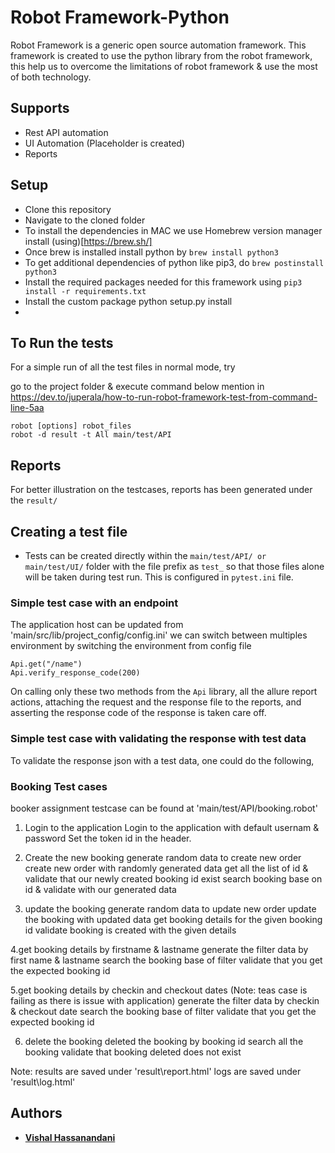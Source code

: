 # Robot Framework-Python
Robot Framework is a generic open source automation framework. This framework is created to use the python library from the robot framework, this help us to overcome the limitations of robot framework & use the most of both technology.

## Supports
* Rest API automation
* UI Automation (Placeholder is created)
* Reports


## Setup
* Clone this repository
* Navigate to the cloned folder
* To install the dependencies in MAC we use Homebrew version manager install (using)[https://brew.sh/]
* Once brew is installed install python by `brew install python3`
* To get additional dependencies of python like pip3, do `brew postinstall python3`
* Install the required packages needed for this framework using `pip3 install -r requirements.txt`
* Install the custom package python setup.py install
* 
## To Run the tests
For a simple run of all the test files in normal mode, try

go to the project folder & execute command below mention in https://dev.to/juperala/how-to-run-robot-framework-test-from-command-line-5aa


```
robot [options] robot_files
robot -d result -t All main/test/API
```


## Reports
For better illustration on the testcases, reports has been generated under the `result/`
 


## Creating a test file
* Tests can be created directly within the `main/test/API/ or main/test/UI/` folder with the file prefix as `test_` so that those files alone will be taken during test run. This is configured in `pytest.ini` file.

### Simple test case with an endpoint

The application host can be updated from 'main/src/lib/project_config/config.ini' 
we can switch between multiples environment by switching the environment from config file

```
Api.get("/name")
Api.verify_response_code(200)
```
On calling only these two methods from the `Api` library, all the allure report actions, attaching the request and the response file to the reports, and asserting the response code of the response is taken care off.

### Simple test case with validating the response with test data

To validate the response json with a test data, one could do the following,

 
### Booking Test cases 
booker assignment testcase can be found at 'main/test/API/booking.robot'

1. Login to the application
    Login to the application with default usernam & password
    Set the token id in the header.

2. Create the new booking
   generate random data to create new order
   create new order with randomly generated data
   get all the list of id & validate that our newly created booking id exist
   search booking base on id & validate with our generated data

3. update the booking
   generate random data to update new order
   update the booking with updated data
   get booking details for the given booking id
   validate booking is created with the given details

4.get booking details by firstname & lastname
  generate the filter data by first name & lastname
  search the booking base of filter
  validate that you get the expected booking id

5.get booking details by checkin and checkout dates (Note: teas case is failing as there is issue with application)
  generate the filter data by checkin & checkout date
  search the booking base of filter
  validate that you get the expected booking id

6. delete the booking
   deleted the booking by booking id
   search all the booking
   validate that booking  deleted does not exist

Note: results are saved under 'result\report.html'
logs are saved under 'result\log.html'

## Authors

* **[Vishal Hassanandani]()**

